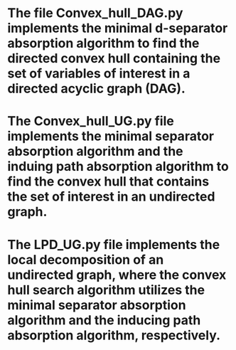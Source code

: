 # The file Convex_hull_DAG.py implements the minimal d-separator absorption algorithm to find the directed convex hull containing the set of variables of interest in a directed acyclic graph (DAG).
# The Convex_hull_UG.py file implements the minimal separator absorption algorithm and the induing path absorption algorithm to find the convex hull that contains the set of interest in an undirected graph.
# The LPD_UG.py file implements the local decomposition of an undirected graph, where the convex hull search algorithm utilizes the minimal separator absorption algorithm and the inducing path absorption algorithm, respectively.
